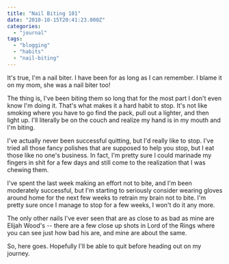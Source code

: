 ```yaml
---
title: "Nail Biting 101"
date: "2010-10-15T20:41:23.000Z"
categories: 
  - "journal"
tags: 
  - "blogging"
  - "habits"
  - "nail-biting"
---
```


It's true, I'm a nail biter. I have been for as long as I can remember. I blame it on my mom, she was a nail biter too!

The thing is, I've been biting them so long that for the most part I don't even know I'm doing it. That's what makes it a hard habit to stop. It's not like smoking where you have to go find the pack, pull out a lighter, and then light up. I'll literally be on the couch and realize my hand is in my mouth and I'm biting.

I've actually never been successful quitting, but I'd really like to stop. I've tried all those fancy polishes that are supposed to help you stop, but I eat those like no one's business. In fact, I'm pretty sure I could marinade my fingers in shit for a few days and still come to the realization that I was chewing them.

I've spent the last week making an effort not to bite, and I'm been moderately successful, but I'm starting to seriously consider wearing gloves around home for the next few weeks to retrain my brain not to bite. I'm pretty sure once I manage to stop for a few weeks, I won't do it any more.

The only other nails I've ever seen that are as close to as bad as mine are Elijah Wood's -- there are a few close up shots in Lord of the Rings where you can see just how bad his are, and mine are about the same.

So, here goes. Hopefully I'll be able to quit before heading out on my journey.
